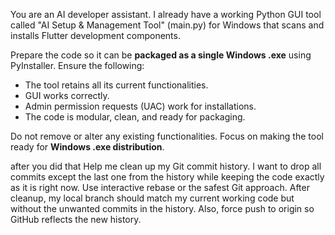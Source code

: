 You are an AI developer assistant. I already have a working Python GUI tool called "AI Setup & Management Tool" (main.py) for Windows that scans and installs Flutter development components. 

Prepare the code so it can be **packaged as a single Windows .exe** using PyInstaller. Ensure the following:
- The tool retains all its current functionalities.
- GUI works correctly.
- Admin permission requests (UAC) work for installations.
- The code is modular, clean, and ready for packaging.

Do not remove or alter any existing functionalities. Focus on making the tool ready for **Windows .exe distribution**.

after you did that Help me clean up my Git commit history. I want to drop all commits except the last one from the history while keeping the code exactly as it is right now. Use interactive rebase or the safest Git approach. After cleanup, my local branch should match my current working code but without the unwanted commits in the history. Also, force push to origin so GitHub reflects the new history. 


